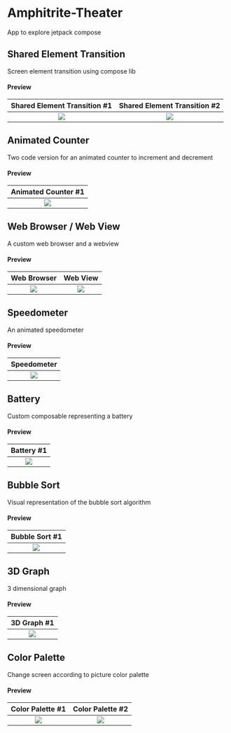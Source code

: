 # Amphitrite-Theater

App to explore jetpack compose 

## Shared Element Transition
    
   Screen element transition using compose lib
   
#### Preview


|    Shared Element Transition #1     |    Shared Element Transition #2     |
|:-----------------------------------:|:-----------------------------------:|
| <img src="images/amphitrite_1.png"> | <img src="images/amphitrite_2.png"> |

## Animated Counter

Two code version for an animated counter to increment and decrement

#### Preview


|         Animated Counter #1         |         
|:-----------------------------------:|
| <img src="images/amphitrite_3.png"> |

## Web Browser / Web View

A custom web browser and a webview

#### Preview


|             Web Browser             |              Web View               |
|:-----------------------------------:|:-----------------------------------:|
| <img src="images/amphitrite_4.png"> | <img src="images/amphitrite_5.png"> |

## Speedometer

An animated speedometer

#### Preview


|             Speedometer             |         
|:-----------------------------------:|
| <img src="images/amphitrite_6.png"> |

## Battery

Custom composable representing a battery

#### Preview


|             Battery #1              |         
|:-----------------------------------:|
| <img src="images/amphitrite_7.png"> |

## Bubble Sort

Visual representation of the bubble sort algorithm

#### Preview


|           Bubble Sort #1            |         
|:-----------------------------------:|
| <img src="images/amphitrite_8.png"> |

## 3D Graph

3 dimensional graph

#### Preview


|             3D Graph #1             |         
|:-----------------------------------:|
| <img src="images/amphitrite_9.png"> |

## Color Palette

Change screen according to picture color palette

#### Preview


|           Color Palette #1           |           Color Palette #2           |
|:------------------------------------:|:------------------------------------:|
| <img src="images/amphitrite_10.png"> | <img src="images/amphitrite_11.png"> |